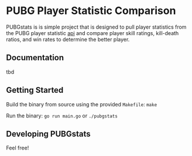 PUBG Player Statistic Comparison
================================
PUBGstats is is simple project that is designed to pull player statistics from the PUBG player statistic [api](https://pubgtracker.com/site-api) and compare player skill ratings, kill-death ratios, and win rates to determine the better player.  

Documentation
-------------
tbd

Getting Started
---------------
Build the binary from source using the provided `Makefile`:
`make`

Run the binary:
`go run main.go`
or
`./pubgstats`

Developing PUBGstats 
--------------------
Feel free!
